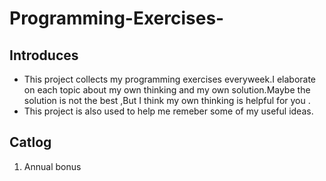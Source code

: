 # Programming-Exercises-


## Introduces
  * This project collects my programming exercises everyweek.I elaborate on each topic about my own thinking 
 and my own solution.Maybe the solution is not the best ,But I think my own thinking is helpful for you .
  * This project is also used to help me remeber some of my useful ideas.
     
    
## Catlog
  1. Annual bonus 


